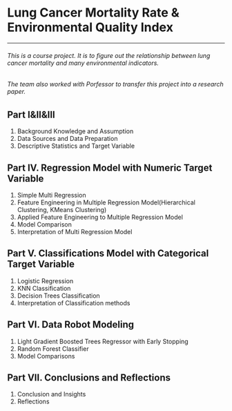 Lung Cancer Mortality Rate & Environmental Quality Index
==============

****
###### This is a course project. It is to figure out the relationship between lung cancer mortality and many environmental indicators.

###### The team also worked with Porfessor to transfer this project into a research paper.

##  Part I&II&III
1. Background Knowledge and Assumption
2. Data Sources and Data Preparation
3. Descriptive Statistics and Target Variable

##  Part IV. Regression Model with Numeric Target Variable
1. Simple Multi Regression
2. Feature Engineering in Multiple Regression Model(Hierarchical Clustering, KMeans Clustering)
3. Applied Feature Engineering to Multiple Regression Model
4. Model Comparison
5. Interpretation of Multi Regression Model

##  Part V. Classifications Model with Categorical Target Variable
1. Logistic Regression
2. KNN Classification
3. Decision Trees Classification
4. Interpretation of Classification methods

##  Part VI. Data Robot Modeling
1. Light Gradient Boosted Trees Regressor with Early Stopping
2. Random Forest Classifier
3. Model Comparisons

##  Part VII. Conclusions and Reflections
1. Conclusion and Insights
2. Reflections


